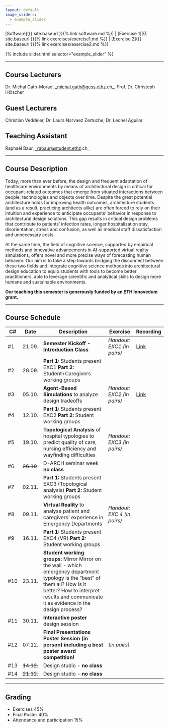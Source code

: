 ```yaml
---
layout: default
image_sliders:
  - example_slider
---
```


[Software]({{ site.baseurl }}{% link software.md %}) | [Exercise 1]({{ site.baseurl }}{% link exercises/exercise1.md %}) | [Exercise 2]({{ site.baseurl }}{% link exercises/exercise2.md %})

<!--
[Exercise 2]({{ site.baseurl }}{% link exercises/exercise2.md %}) | [Exercise 3]({{ site.baseurl }}{% link exercises/exercise3.md %}) | [Exercise 4]({{ site.baseurl }}{% link exercises/exercise4.md %}) | [Lecture Slides]({{ site.baseurl }}{% link ebd_lectureslides.md %}) | [Software]({{ site.baseurl }}{% link software.md %}) | [Final Project]({{ site.baseurl }}{% link final_project.md %})
-->

{% include slider.html selector="example_slider" %}

* * *

## Course Lecturers
Dr. Michal Gath-Morad, _michal.gath@gess.ethz.ch_, 
Prof. Dr. Christoph Hölscher 
## Guest Lecturers
Christian Veddeler,
Dr. Laura Narvaez Zertuche,
Dr. Leonel Aguilar
## Teaching Assistant 
Raphaël Baur, _rabaur@student.ethz.ch_

* * *

## Course Description 

Today, more than ever before, the design and frequent adaptation of healthcare environments by means of architectural design is critical for occupant-related outcomes that emerge from situated interactions between people, technologies and objects over time. Despite the great potential architecture holds for improving health outcomes, architecture students (and as a result, practicing architects alike) are often forced to rely on their intuition and experience to anticipate occupants’ behavior in response to architectural design solutions. This gap results in critical design problems that contribute to patients’ infection rates, longer hospitalization stay, disorientation, stress and confusion, as well as medical staff dissatisfaction and unnecessary costs.

At the same time, the field of cognitive science, supported by empirical methods and innovative advancements in AI-supported virtual reality simulations, offers novel and more precise ways of forecasting human behavior. Our aim is to take a step towards bridging the disconnect between these two fields and integrate cognitive science methods into architectural design education to equip students with tools to become better practitioners, able to leverage scientific and analytical skills to design more humane and sustainable environments.

**Our teaching this semester is generously funded by an ETH Innovedum grant.**

* * *

## Course Schedule

| C# | Date | Description | Exercise | Recording |
| -- | -- | --  | -- | -- |
| #1  | 21.09. | **Semester Kickoff - Introduction Class** | _Handout: EXC1 (in pairs)_ | [Link](https://polybox.ethz.ch/index.php/s/20V7kfSwGrfxN7v) |
| #2  | 28.09. | **Part 1:** Students present EXC1 **Part 2:** Student+Caregivers working groups |  | |
| #3  | 05.10. | **Agent-Based Simulations** to analyze design tradeoffs | _Handout: EXC2 (in pairs)_ | [Link](https://polybox.ethz.ch/index.php/s/vdQBiz11VJCI3IJ) |
| #4  | 12.10. | **Part 1:** Students present EXC2 **Part 2:** Student working groups |  | |
| #5  | 19.10. | **Topological Analysis** of hospital typologies to predict quality of care, nursing efficiency and wayfinding difficulties | _Handout: EXC3 (in pairs)_ | |
| #6  | ~~26.10~~ | D-ARCH seminar week **no class** | |
| #7  | 02.11. | **Part 1:** Students present EXC3 (Topological analysis) **Part 2:** Student working groups | | |
| #8  | 09.11. | **Virtual Reality** to analyse patient and caregivers' experience in Emergency Departments | _Handout: EXC 4 (in pairs)_ | |
| #9  | 16.11. | **Part 1:** Students present EXC4 (VR) **Part 2:** Student working groups | | |
| #10  | 23.11. | **Student working groups:** Mirror Mirror on the wall - which emergency department typology is the “best” of them all? How is it better? How to interpret results and communicate it as evidence in the design process?  | | |
| #11 | 30.11. | **Interactive poster** design session | | |
| #12 | 07.12. | **Final Presentations Poster Session (in person) including a best poster award competition!** | _(in pairs)_ | |
| #13 | ~~14.12.~~ | Design studio - **no class** | | |
| #14 | ~~21.12.~~ | Design studio - **no class** | | |

* * *

## Grading

- Exercises 45%
- Final Poster 40% 
- Attendance and participation 15%

